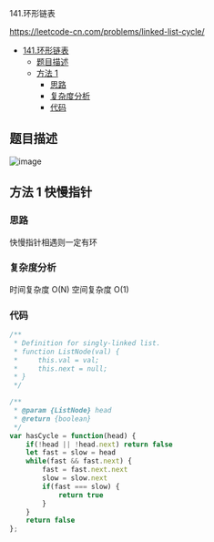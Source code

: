 141.环形链表

https://leetcode-cn.com/problems/linked-list-cycle/
- [141.环形链表](#141.环形链表)
  - [题目描述](#题目描述)
  - [方法 1](#方法-1-快慢指针)
    - [思路](#思路)
    - [复杂度分析](#复杂度分析)
    - [代码](#代码)

## 题目描述
![image](https://user-images.githubusercontent.com/32665965/132464402-1e629f89-cfb5-46f3-9cb2-3778f21580b7.png)

## 方法 1 快慢指针

### 思路
快慢指针相遇则一定有环

### 复杂度分析
时间复杂度 O(N)
空间复杂度 O(1)

### 代码
```js
/**
 * Definition for singly-linked list.
 * function ListNode(val) {
 *     this.val = val;
 *     this.next = null;
 * }
 */

/**
 * @param {ListNode} head
 * @return {boolean}
 */
var hasCycle = function(head) {
    if(!head || !head.next) return false
    let fast = slow = head
    while(fast && fast.next) {
        fast = fast.next.next
        slow = slow.next
        if(fast === slow) {
            return true
        }
    }
    return false
};
```
